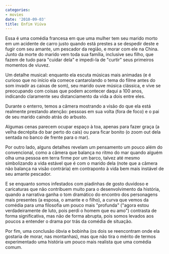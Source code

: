 ```yaml
---
categories:
- movies
date: '2010-09-03'
title: Enfim Viúva
---
```


Essa é uma comédia francesa em que uma mulher tem seu marido morto em um acidente de carro justo quando está prestes a se despedir deste e fugir com seu amante, um pescador da região, e morar com ele na China. Junto da morte do marido vem toda sua família, inclusive seu filho, que fazem de tudo para "cuidar dela" e impedi-la de "curtir" seus primeiros momentos de viuvez.

Um detalhe musical: enquanto ela escuta músicas mais animadas (e é curioso que no início ela comece cantarolando o tema do filme antes do som invadir as caixas de som), seu marido ouve música clássica, e vive se preocupando com coisas que podem acontecer daqui a 100 anos, indicando claramente seu distanciamento da vida a dois entre eles.

Durante o enterro, temos a câmera mostrando a visão do que ela está realmente prestando atenção: pessoas em sua volta (fora de foco) e o pai de seu marido caindo atrás do arbusto.

Algumas cenas parecem ocupar espaço à toa, apenas para fazer graça (a velha decrépita do bar perto do cais) ou para ficar bonito (o zoom out dela sentada no banco de frente para o mar).

Por outro lado, alguns detalhes revelam um pensamento um pouco além do convencional, como a câmera que balança no ritmo do mar quando alguém olha uma pessoa em terra firme por um barco, talvez até mesmo simbolizando a vida estável que é com o marido dela (note que a câmera não balança na visão contrária) em contraponto à vida bem mais instável de seu amante pescador.

E se enquanto somos infestados com piadinhas de gosto duvidoso e caricaturas que não contribuem muito para o desenvolvimento da história, quando a narrativa ganha o tom dramático do encontro dos personagens mais presentes (a esposa, o amante e o filho), a curva que vemos da comédia para uma filosofia um pouco mais "profunda" ("agora estou verdadeiramente de luto, pois perdi o homem que eu amo") contrasta de forma significativa, mas não de forma abrupta, pois somos levados aos poucos a entender o drama por trás da comédia de situação.

Por fim, uma conclusão óbvia e bobinha (os dois se reencontram onde ela gostaria de morar, nas montanhas), mas que não tira o mérito de termos experimentado uma história um pouco mais realista que uma comédia comum.